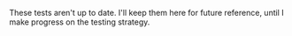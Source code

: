These tests aren't up to date.
I'll keep them here for future reference,
until I make progress on the testing strategy.
